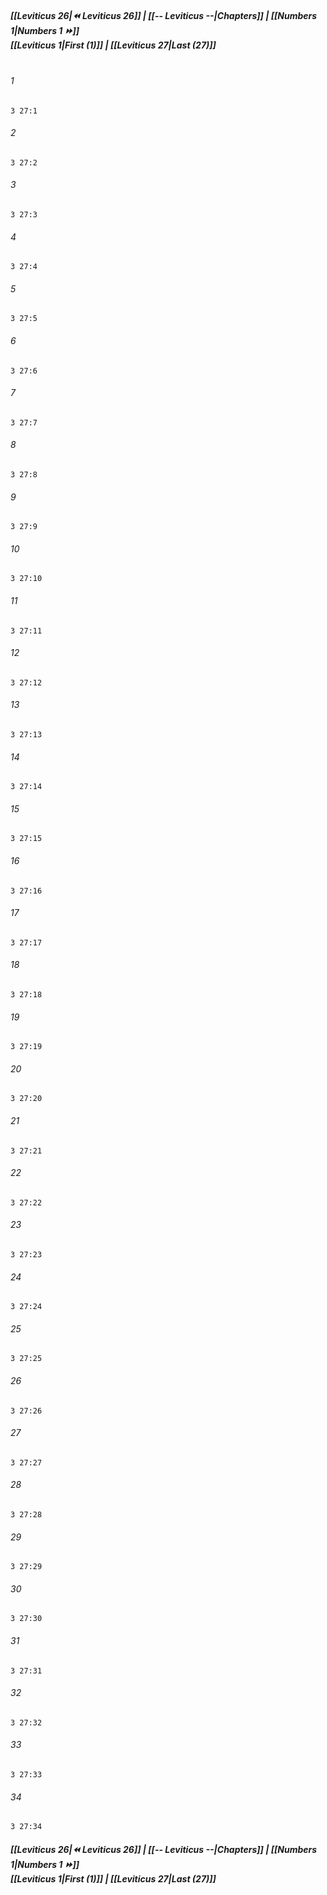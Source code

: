 
##### **[[Leviticus 26|⏪ Leviticus 26]] | [[-- Leviticus --|Chapters]] | [[Numbers 1|Numbers 1 ⏩]]**<br>**[[Leviticus 1|First (1)]] | [[Leviticus 27|Last (27)]]**<br><br>

###### 1
``` verse
3 27:1
```
###### 2
``` verse
3 27:2
```
###### 3
``` verse
3 27:3
```
###### 4
``` verse
3 27:4
```
###### 5
``` verse
3 27:5
```
###### 6
``` verse
3 27:6
```
###### 7
``` verse
3 27:7
```
###### 8
``` verse
3 27:8
```
###### 9
``` verse
3 27:9
```
###### 10
``` verse
3 27:10
```
###### 11
``` verse
3 27:11
```
###### 12
``` verse
3 27:12
```
###### 13
``` verse
3 27:13
```
###### 14
``` verse
3 27:14
```
###### 15
``` verse
3 27:15
```
###### 16
``` verse
3 27:16
```
###### 17
``` verse
3 27:17
```
###### 18
``` verse
3 27:18
```
###### 19
``` verse
3 27:19
```
###### 20
``` verse
3 27:20
```
###### 21
``` verse
3 27:21
```
###### 22
``` verse
3 27:22
```
###### 23
``` verse
3 27:23
```
###### 24
``` verse
3 27:24
```
###### 25
``` verse
3 27:25
```
###### 26
``` verse
3 27:26
```
###### 27
``` verse
3 27:27
```
###### 28
``` verse
3 27:28
```
###### 29
``` verse
3 27:29
```
###### 30
``` verse
3 27:30
```
###### 31
``` verse
3 27:31
```
###### 32
``` verse
3 27:32
```
###### 33
``` verse
3 27:33
```
###### 34
``` verse
3 27:34
```

##### **[[Leviticus 26|⏪ Leviticus 26]] | [[-- Leviticus --|Chapters]] | [[Numbers 1|Numbers 1 ⏩]]**<br>**[[Leviticus 1|First (1)]] | [[Leviticus 27|Last (27)]]**
